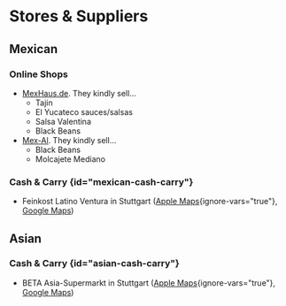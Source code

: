 # Stores & Suppliers

## Mexican

<secondary-label ref="mx"/>

### Online Shops

- [MexHaus.de](https://www.mexhaus.de). They kindly sell…
  - Tajin
  - El Yucateco sauces/salsas
  - Salsa Valentina
  - Black Beans <!-- https://www.mexhaus.de/lebensmittel/mexikanische-bohnen/frijoles-schwarze-bohnen-getrocknet-verde-valle-1-kg-mhd-30-sep-2025-->
- [Mex-Al](https://www.mex-al.de). They kindly sell…
  - Black Beans<!-- https://www.mex-al.de/de/food/grundzutaten/280/black-turtle-beans-schwarze-bohnen-trocken-1kg-beutel -->
  - Molcajete Mediano<!-- https://www.mex-al.de/de/zubehoer/geschirr/161/molcajete-mediano-aus-kunststoff-zum-servieren-von-sossen-bis-200ml-oe13cm-h-7cm?number=600716 -->

### Cash & Carry {id="mexican-cash-carry"}

- Feinkost Latino Ventura in Stuttgart ([Apple Maps](https://maps.apple.com/?address=K%C3%B6nigstra%C3%9Fe%2020,%2070173%20Stuttgart,%20Germany&auid=13925846990395406637&ll=48.780027,9.179479&lsp=9902&q=Latino%20Ventura){ignore-vars="true"}, [Google Maps](https://g.co/kgs/5dNeLVL))

## Asian

<secondary-label ref="chinese"/>

### Cash & Carry {id="asian-cash-carry"}

- BETA Asia-Supermarkt in Stuttgart ([Apple Maps](https://maps.apple.com/?address=Hedelfinger%20Stra%C3%9Fe%2055,%20Wangen,%2070327%20Stuttgart,%20Germany&auid=10941247355514387052&ll=48.767836,9.248717&lsp=9902&q=Beta%20Asia-Supermarkt){ignore-vars="true"}, [Google Maps](https://g.co/kgs/BK4ECak))
